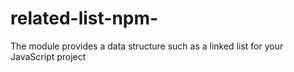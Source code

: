 # related-list-npm-
The module provides a data structure such as a linked list for your JavaScript project
